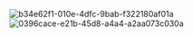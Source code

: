 ![b34e62f1-010e-4dfc-9bab-f322180af01a](https://github.com/user-attachments/assets/7e601685-3b50-45da-8be4-dddda2a6f57c)
![0396cace-e21b-45d8-a4a4-a2aa073c030a](https://github.com/user-attachments/assets/3bf2b011-78e4-4bc2-abb0-e00a5adf1c93)
